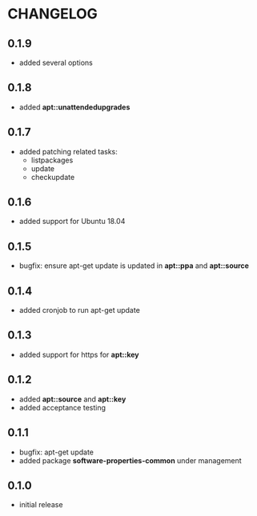 # CHANGELOG

## 0.1.9

* added several options

## 0.1.8

* added **apt::unattendedupgrades**

## 0.1.7

* added patching related tasks:
  - listpackages
  - update
  - checkupdate

## 0.1.6

* added support for Ubuntu 18.04

## 0.1.5

* bugfix: ensure apt-get update is updated in **apt::ppa** and **apt::source**

## 0.1.4

* added cronjob to run apt-get update

## 0.1.3

* added support for https for **apt::key**

## 0.1.2

* added **apt::source** and **apt::key**
* added acceptance testing

## 0.1.1

* bugfix: apt-get update
* added package **software-properties-common** under management

## 0.1.0

* initial release
